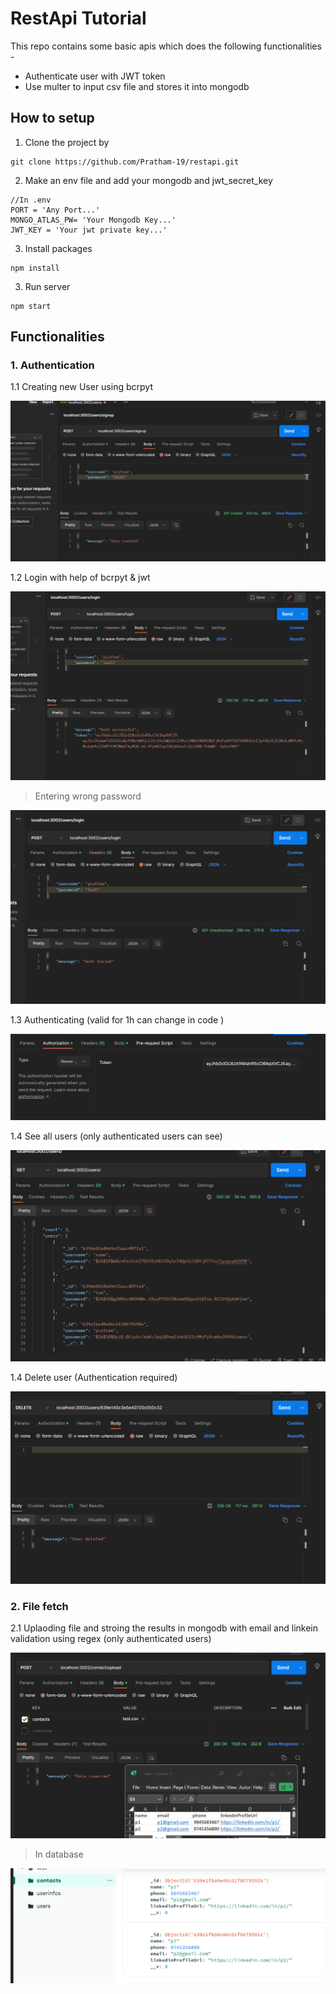 # RestApi Tutorial
This repo contains some basic apis which does the following functionalities -
- Authenticate user with JWT token 
- Use multer to input csv file and stores it into mongodb

## How to setup
1. Clone the project by <br>
```
git clone https://github.com/Pratham-19/restapi.git
```
2. Make an env file and add your mongodb and jwt_secret_key
```
//In .env
PORT = 'Any Port...' 
MONGO_ATLAS_PW= 'Your Mongodb Key...' 
JWT_KEY = 'Your jwt private key...'
```
3. Install packages
```
npm install
```
3. Run server
```
npm start 
```

## Functionalities
### 1. Authentication


1.1 Creating new User using bcrpyt <br>

![new-user](asset/user-signup.png)


1.2 Login with help of bcrpyt & jwt  <br>

![login-user](asset/user-login-pass.png)

> Entering wrong password

![login-user-wrong](asset/user-login-wrong.png)


1.3 Authenticating (valid for 1h can change in code ) <br>

![addauth-user](asset/user-addauth.png)


1.4 See all users (only authenticated users can see)  <br>

![all-user](asset/users-all.png)


1.4 Delete user (Authentication required) <br>

![del-user](asset/user-del.png)



### 2. File fetch

2.1 Uplaoding file and stroing the results in mongodb with email and linkein validation using regex (only authenticated users)  <br>

![contact-adddata](asset/contacts-added-data.png)


> In database

![contact-db](asset/contacts-db.png)
